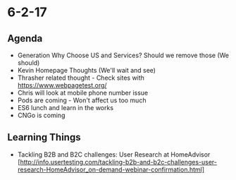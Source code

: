 # 6-2-17

## Agenda 

- Generation Why Choose US and Services? Should we remove those (We should) 
- Kevin Homepage Thoughts (We'll wait and see)
- Thrasher related thought - Check sites with https://www.webpagetest.org/
- Chris will look at mobile phone number issue
- Pods are coming - Won't affect us too much
- ES6 lunch and learn in the works
- CNGo is coming



## Learning Things 

- Tackling B2B and B2C challenges: User Research at HomeAdvisor  [http://info.usertesting.com/tackling-b2b-and-b2c-challenges-user-research-HomeAdvisor_on-demand-webinar-confirmation.html]

